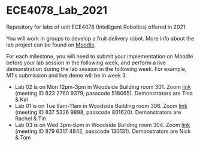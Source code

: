 # ECE4078_Lab_2021
Repository for labs of unit ECE4078 (Intelligent Robotics) offered in 2021

You will work in groups to develop a fruit delivery robot. More info about the lab project can be found on [Moodle](https://lms.monash.edu/course/view.php?id=111695&section=3).

For each milestone, you will need to submit your implementation on Moodle before your lab session in the following week, and perform a live demonstration during the lab session in the following week. For example, M1's submission and live demo will be in week 3.

- Lab 02 is on Mon 12pm-3pm in Woodside Building room 301. Zoom [link](https://monash.zoom.us/j/82327609379?pwd=ZjhxY09WZUVPZ3BUaWJZZEZ2SnZVQT09) (meeting ID 823 2760 9379, passcode 	518065). Demonstrators are Tina & Kal
- Lab 01 is on Tue 8am-11am in Woodside Building room 306. Zoom [link](https://monash.zoom.us/j/83753269898?pwd=bjFNWGZLUmxKRk84MmQzWUlwMDRCQT09) (meeting ID 837 5326 9898, passcode 801620). Demonstrators are Rachel & Tin
- Lab 03 is on Wed 3pm-6pm in Woodside Building room 304. Zoom [link](https://monash.zoom.us/j/87963174842?pwd=WVozMlNmMkFoMjBMNXhuQnNUaDhOQT09) (meeting ID 879 6317 4842, passcode 130131). Demonstrators are Nick & Tom
